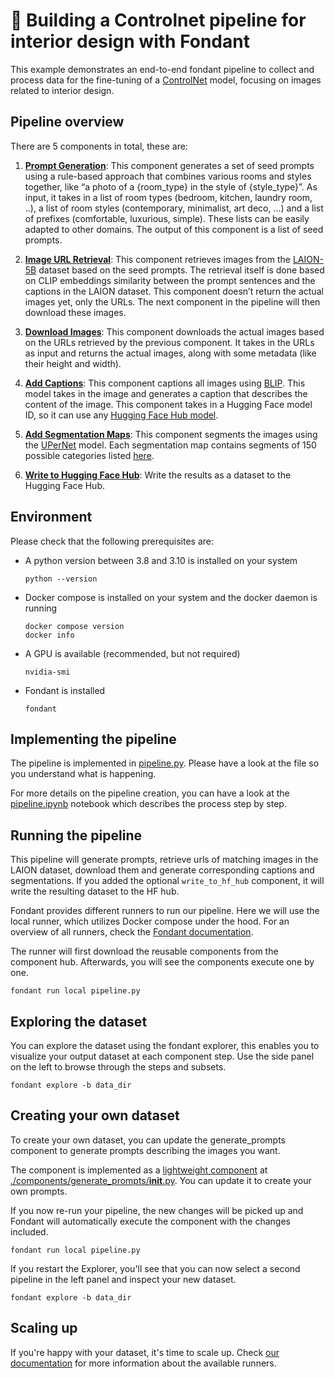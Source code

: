 # 🍫 Building a Controlnet pipeline for interior design with Fondant

This example demonstrates an end-to-end fondant pipeline to collect and process data for the fine-tuning of a [ControlNet](https://github.com/lllyasviel/ControlNet) model, focusing on images related to interior design.

## Pipeline overview

There are 5 components in total, these are:

1. [**Prompt Generation**](components/generate_prompts.py): This component generates a set of seed 
   prompts using a rule-based approach that combines various rooms and styles together, like “a photo of a {room_type} in the style of {style_type}”. As input, it takes in a list of room types (bedroom, kitchen, laundry room, ..), a list of room styles (contemporary, minimalist, art deco, ...) and a list of prefixes (comfortable, luxurious, simple). These lists can be easily adapted to other domains. The output of this component is a list of seed prompts.

2. [**Image URL Retrieval**](https://github.com/ml6team/fondant/tree/main/components/prompt_based_laion_retrieval): This component retrieves images from the [LAION-5B](https://laion.ai/blog/laion-5b/) dataset based on the seed prompts. The retrieval itself is done based on CLIP embeddings similarity between the prompt sentences and the captions in the LAION dataset. This component doesn’t return the actual images yet, only the URLs. The next component in the pipeline will then download these images.

3. [**Download Images**](https://github.com/ml6team/fondant/tree/main/components/download_images): This component downloads the actual images based on the URLs retrieved by the previous component. It takes in the URLs as input and returns the actual images, along with some metadata (like their height and width).

4. [**Add Captions**](https://github.com/ml6team/fondant/tree/main/components/caption_images): This component captions all images using [BLIP](https://huggingface.co/docs/transformers/model_doc/blip). This model takes in the image and generates a caption that describes the content of the image. This component takes in a Hugging Face model ID, so it can use any [Hugging Face Hub model](https://huggingface.co/models).

5. [**Add Segmentation Maps**](https://github.com/ml6team/fondant/tree/main/components/segment_images): This component segments the images using the [UPerNet](https://huggingface.co/docs/transformers/model_doc/upernet) model. Each segmentation map contains segments of 150 possible categories listed [here](https://huggingface.co/openmmlab/upernet-convnext-small/blob/main/config.json#L110).

6. [**Write to Hugging Face Hub**](https://github.com/ml6team/fondant/tree/main/components/write_to_hf_hub): 
   Write the results as a dataset to the Hugging Face Hub.

## Environment

Please check that the following prerequisites are:
- A python version between 3.8 and 3.10 is installed on your system
  ```shell
  python --version
  ```
- Docker compose is installed on your system and the docker daemon is running
  ```shell
  docker compose version
  docker info
  ```
- A GPU is available (recommended, but not required)
  ```shell
  nvidia-smi
  ```
- Fondant is installed
  ```shell
  fondant
  ```

## Implementing the pipeline

The pipeline is implemented in [pipeline.py](pipeline.py). Please have a look at the file so you 
understand what is happening.

For more details on the pipeline creation, you can have a look at the 
[pipeline.ipynb](pipeline.ipynb) notebook which describes the process step by step.

## Running the pipeline

This pipeline will generate prompts, retrieve urls of matching images in the LAION dataset, download them 
and generate corresponding captions and segmentations. If you added the optional `write_to_hf_hub` 
component, it will write the resulting dataset to the HF hub.

Fondant provides different runners to run our pipeline.
Here we will use the local runner, which utilizes Docker compose under the hood.
For an overview of all runners, check the [Fondant documentation](https://fondant.ai/en/latest/pipeline/#running-a-pipeline).

The runner will first download the reusable components from the 
component hub. Afterwards, you will see the components execute one by one.

```shell
fondant run local pipeline.py
```

## Exploring the dataset

You can explore the dataset using the fondant explorer, this enables you to visualize your output dataset at each component step. Use the side panel on the left to browse through the steps and subsets.

```shell
fondant explore -b data_dir
```

## Creating your own dataset

To create your own dataset, you can update the generate_prompts component to generate prompts 
describing the images you want.

The component is implemented as a 
[lightweight component](https://fondant.ai/en/latest/components/lightweight_components/)
at [./components/generate_prompts/__init__.py](./components/generate_prompts/__init__.py).
You can update it to create your own prompts.

If you now re-run your pipeline, the new changes will be picked up and Fondant will automatically 
execute the component with the changes included.

```shell
fondant run local pipeline.py
```

If you restart the Explorer, you'll see that you can now select a second pipeline in the left panel 
and inspect your new dataset.

```shell
fondant explore -b data_dir
```

## Scaling up

If you're happy with your dataset, it's time to scale up. Check 
[our documentation](https://fondant.ai/en/latest/components/lightweight_components/) for 
more information about the available runners.
